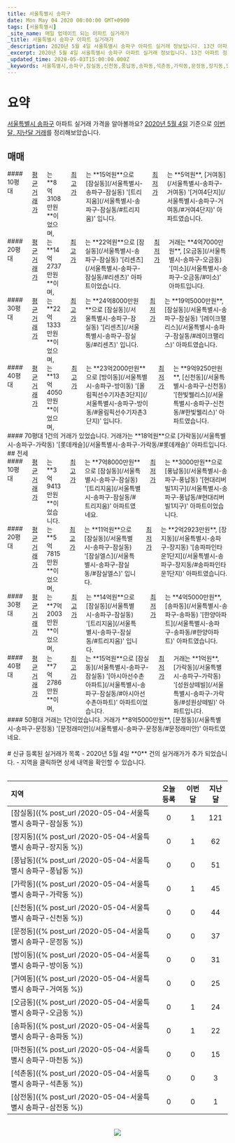 ```yaml
---
title: 서울특별시 송파구
date: Mon May 04 2020 00:00:00 GMT+0900
tags: [서울특별시]
_site_name: 매일 업데이트 되는 아파트 실거래가
_title: 서울특별시 송파구 아파트 실거래가
_description: 2020년 5월 4일 서울특별시 송파구 아파트 실거래 정보입니다. 13건 아파트 정보가 있습니다.
_excerpt: 2020년 5월 4일 서울특별시 송파구 아파트 실거래 정보입니다. 13건 아파트 정보가 있습니다.
_updated_time: 2020-05-03T15:00:00.000Z
_keywords: 서울특별시,송파구,잠실동,신천동,풍납동,송파동,석촌동,가락동,문정동,장지동,방이동,오금동,거여동,마천동,삼전동
---
```



# 요약
<ins>서울특별시 송파구</ins> 아파트 실거래 가격을 알아볼까요? <ins>2020년 5월 4일</ins> 기준으로 <ins>이번달, 지난달 거래</ins>를 정리해보았습니다.

## 매매
<div class="container">
<div class="six columns" markdown="1">
#### 10평대
<ins>평균 거래가</ins>는 **8억3108만원**이었으며, <ins>최고가</ins>는 **15억원**으로 [잠실동](/서울특별시-송파구-잠실동) '[트리지움](/서울특별시-송파구-잠실동/#트리지움)' 입니다. <ins>최저가</ins>는 **5억원**, [거여동](/서울특별시-송파구-거여동) '[거여4단지](/서울특별시-송파구-거여동/#거여4단지)' 아파트였습니다.
</div>
<div class="six columns" markdown="1">
#### 20평대
<ins>평균 거래가</ins>는 **14억2737만원**이며, <ins>최고가</ins>는 **22억원**으로 [잠실동](/서울특별시-송파구-잠실동) '[리센츠](/서울특별시-송파구-잠실동/#리센츠)' 아파트이었습니다. <ins>최저가</ins> 거래는 **4억7000만원**, [오금동](/서울특별시-송파구-오금동) '[미소](/서울특별시-송파구-오금동/#미소)' 아파트입니다.
</div>
</div>
<div class="container">
<div class="six columns" markdown="1">
#### 30평대
<ins>평균 거래가</ins>는 **22억1333만원**이었으며, <ins>최고가</ins>는 **24억8000만원**으로 [잠실동](/서울특별시-송파구-잠실동) '[리센츠](/서울특별시-송파구-잠실동/#리센츠)' 입니다. <ins>최저가</ins>는 **19억5000만원**, [잠실동](/서울특별시-송파구-잠실동) '[레이크팰리스](/서울특별시-송파구-잠실동/#레이크팰리스)' 아파트였습니다.
</div>
<div class="six columns" markdown="1">
#### 40평대
<ins>평균 거래가</ins>는 **13억4050만원**이었으며, <ins>최고가</ins>는 **23억2000만원**으로 [방이동](/서울특별시-송파구-방이동) '[올림픽선수기자촌3단지](/서울특별시-송파구-방이동/#올림픽선수기자촌3단지)' 입니다. <ins>최저가</ins>는 **9억9250만원**, [신천동](/서울특별시-송파구-신천동) '[한빛웰리스](/서울특별시-송파구-신천동/#한빛웰리스)' 아파트였습니다.
</div>
</div>
<div class="container">
<div class="twelve columns" markdown="1">
#### 70평대
1건의 거래가 있었습니다. 거래가는 **18억원**으로 [가락동](/서울특별시-송파구-가락동) '[롯데캐슬](/서울특별시-송파구-가락동/#롯데캐슬)' 아파트입니다.
</div>
</div>
## 전세
<div class="container">
<div class="six columns" markdown="1">
#### 10평대
<ins>평균 거래가</ins>는 **3억9413만원**이었습니다. <ins>최고가</ins>는 **7억8000만원**으로 [잠실동](/서울특별시-송파구-잠실동) '[트리지움](/서울특별시-송파구-잠실동/#트리지움)' 아파트였네요. <ins>최저가</ins>는 **3000만원**으로 [풍납동](/서울특별시-송파구-풍납동) '[현대리버빌1지구](/서울특별시-송파구-풍납동/#현대리버빌1지구)' 아파트이었습니다.
</div>
<div class="six columns" markdown="1">
#### 20평대
<ins>평균 거래가</ins>는 **5억7815만원**이었으며, <ins>최고가</ins>는 **11억원**으로 [잠실동](/서울특별시-송파구-잠실동) '[잠실엘스](/서울특별시-송파구-잠실동/#잠실엘스)' 입니다. <ins>최저가</ins>는 **2억2923만원**, [장지동](/서울특별시-송파구-장지동) '[송파파인타운1단지](/서울특별시-송파구-장지동/#송파파인타운1단지)' 아파트였습니다.
</div>
</div>
<div class="container">
<div class="six columns" markdown="1">
#### 30평대
<ins>평균 거래가</ins>는 **7억2003만원**이었으며, <ins>최고가</ins>는 **14억원**으로 [잠실동](/서울특별시-송파구-잠실동) '[트리지움](/서울특별시-송파구-잠실동/#트리지움)' 입니다. <ins>최저가</ins>는 **4억5000만원**, [송파동](/서울특별시-송파구-송파동) '[한양아파트](/서울특별시-송파구-송파동/#한양아파트)' 아파트였습니다.
</div>
<div class="six columns" markdown="1">
#### 40평대
<ins>평균 거래가</ins>는 **7억2786만원**이며, <ins>최고가</ins>는 **15억원**으로 [잠실동](/서울특별시-송파구-잠실동) '[아시아선수촌아파트](/서울특별시-송파구-잠실동/#아시아선수촌아파트)' 아파트이었습니다. <ins>최저가</ins> 거래는 **1억원**, [가락동](/서울특별시-송파구-가락동) '[성원상떼빌](/서울특별시-송파구-가락동/#성원상떼빌)' 아파트입니다.
</div>
</div>
<div class="container">
<div class="twelve columns" markdown="1">
#### 50평대
거래는 1건이었습니다. 거래가 **8억5000만원**, [문정동](/서울특별시-송파구-문정동) '[문정래미안](/서울특별시-송파구-문정동/#문정래미안)' 아파트였네요.
</div>
</div>


<br>
# 신규 등록된 실거래가 목록
- 2020년 5월 4일 **0** 건의 실거래가가 추가 되었습니다.
- 지역을 클릭하면 상세 내역을 확인할 수 있습니다.
<br><br>

| 지역 | 오늘 등록 | 이번달 | 지난달 |
|:---|:---:|:---:|:---:|
| [잠실동]({% post_url /2020-05-04-서울특별시 송파구-잠실동 %}) | 0 | 1 | 121|
| [장지동]({% post_url /2020-05-04-서울특별시 송파구-장지동 %}) | 0 | 1 | 62|
| [풍납동]({% post_url /2020-05-04-서울특별시 송파구-풍납동 %}) | 0 | 0 | 51|
| [가락동]({% post_url /2020-05-04-서울특별시 송파구-가락동 %}) | 0 | 1 | 45|
| [신천동]({% post_url /2020-05-04-서울특별시 송파구-신천동 %}) | 0 | 0 | 44|
| [문정동]({% post_url /2020-05-04-서울특별시 송파구-문정동 %}) | 0 | 0 | 37|
| [방이동]({% post_url /2020-05-04-서울특별시 송파구-방이동 %}) | 0 | 0 | 31|
| [거여동]({% post_url /2020-05-04-서울특별시 송파구-거여동 %}) | 0 | 0 | 25|
| [오금동]({% post_url /2020-05-04-서울특별시 송파구-오금동 %}) | 0 | 1 | 24|
| [송파동]({% post_url /2020-05-04-서울특별시 송파구-송파동 %}) | 0 | 1 | 22|
| [마천동]({% post_url /2020-05-04-서울특별시 송파구-마천동 %}) | 0 | 0 | 15|
| [석촌동]({% post_url /2020-05-04-서울특별시 송파구-석촌동 %}) | 0 | 0 | 3|
| [삼전동]({% post_url /2020-05-04-서울특별시 송파구-삼전동 %}) | 0 | 0 | 1|

<p align="center"><br><img src="https://via.placeholder.com/700x120"><br></p>
